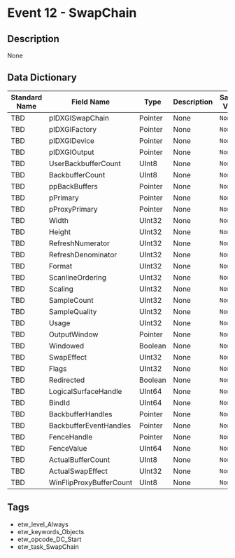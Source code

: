 # Event 12 - SwapChain

## Description
None

## Data Dictionary
|Standard Name|Field Name|Type|Description|Sample Value|
|---|---|---|---|---|
|TBD|pIDXGISwapChain|Pointer|None|`None`|
|TBD|pIDXGIFactory|Pointer|None|`None`|
|TBD|pIDXGIDevice|Pointer|None|`None`|
|TBD|pIDXGIOutput|Pointer|None|`None`|
|TBD|UserBackbufferCount|UInt8|None|`None`|
|TBD|BackbufferCount|UInt8|None|`None`|
|TBD|ppBackBuffers|Pointer|None|`None`|
|TBD|pPrimary|Pointer|None|`None`|
|TBD|pProxyPrimary|Pointer|None|`None`|
|TBD|Width|UInt32|None|`None`|
|TBD|Height|UInt32|None|`None`|
|TBD|RefreshNumerator|UInt32|None|`None`|
|TBD|RefreshDenominator|UInt32|None|`None`|
|TBD|Format|UInt32|None|`None`|
|TBD|ScanlineOrdering|UInt32|None|`None`|
|TBD|Scaling|UInt32|None|`None`|
|TBD|SampleCount|UInt32|None|`None`|
|TBD|SampleQuality|UInt32|None|`None`|
|TBD|Usage|UInt32|None|`None`|
|TBD|OutputWindow|Pointer|None|`None`|
|TBD|Windowed|Boolean|None|`None`|
|TBD|SwapEffect|UInt32|None|`None`|
|TBD|Flags|UInt32|None|`None`|
|TBD|Redirected|Boolean|None|`None`|
|TBD|LogicalSurfaceHandle|UInt64|None|`None`|
|TBD|BindId|UInt64|None|`None`|
|TBD|BackbufferHandles|Pointer|None|`None`|
|TBD|BackbufferEventHandles|Pointer|None|`None`|
|TBD|FenceHandle|Pointer|None|`None`|
|TBD|FenceValue|UInt64|None|`None`|
|TBD|ActualBufferCount|UInt8|None|`None`|
|TBD|ActualSwapEffect|UInt32|None|`None`|
|TBD|WinFlipProxyBufferCount|UInt8|None|`None`|

## Tags
* etw_level_Always
* etw_keywords_Objects
* etw_opcode_DC_Start
* etw_task_SwapChain